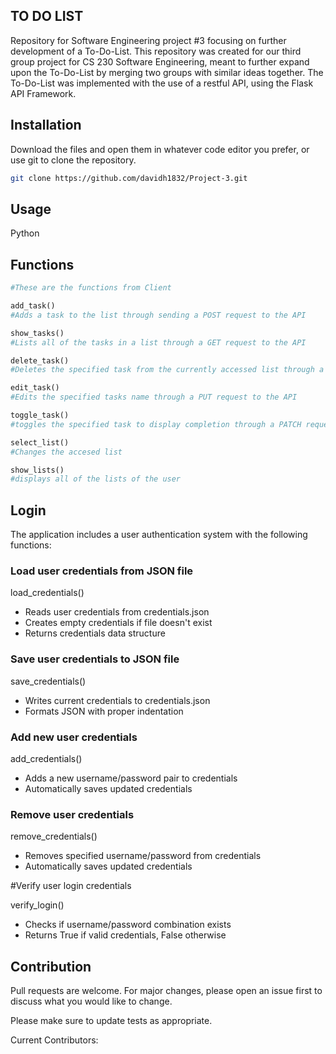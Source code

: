 ## TO DO LIST

Repository for Software Engineering project #3 focusing on further development of a To-Do-List. This repository was created for our third group project for CS 230 Software Engineering, meant to further expand upon the To-Do-List by merging two groups with similar ideas together. The To-Do-List was implemented with the use of a restful API, using the Flask API Framework.

## Installation
Download the files and open them in whatever code editor you prefer, or use git to clone the repository.
```bash
git clone https://github.com/davidh1832/Project-3.git
```

## Usage
Python

## Functions
```python
#These are the functions from Client

add_task()
#Adds a task to the list through sending a POST request to the API

show_tasks()
#Lists all of the tasks in a list through a GET request to the API

delete_task()
#Deletes the specified task from the currently accessed list through a DELETE request to the API

edit_task()
#Edits the specified tasks name through a PUT request to the API

toggle_task()
#toggles the specified task to display completion through a PATCH request to the API

select_list()
#Changes the accesed list

show_lists()
#displays all of the lists of the user


```

## Login
The application includes a user authentication system with the following functions:

### Load user credentials from JSON file

load_credentials()
- Reads user credentials from credentials.json
- Creates empty credentials if file doesn't exist
- Returns credentials data structure

### Save user credentials to JSON file 

save_credentials()
- Writes current credentials to credentials.json
- Formats JSON with proper indentation

### Add new user credentials

add_credentials()
- Adds a new username/password pair to credentials
- Automatically saves updated credentials

### Remove user credentials

remove_credentials() 
- Removes specified username/password from credentials
- Automatically saves updated credentials

#Verify user login credentials

verify_login()
- Checks if username/password combination exists
- Returns True if valid credentials, False otherwise



## Contribution
Pull requests are welcome. For major changes, please open an issue first
to discuss what you would like to change.

Please make sure to update tests as appropriate.

Current Contributors: 
  
